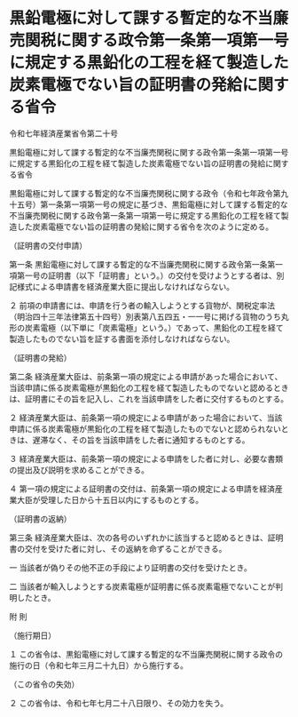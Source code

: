 # 黒鉛電極に対して課する暫定的な不当廉売関税に関する政令第一条第一項第一号に規定する黒鉛化の工程を経て製造した炭素電極でない旨の証明書の発給に関する省令

令和七年経済産業省令第二十号

黒鉛電極に対して課する暫定的な不当廉売関税に関する政令第一条第一項第一号に規定する黒鉛化の工程を経て製造した炭素電極でない旨の証明書の発給に関する省令

黒鉛電極に対して課する暫定的な不当廉売関税に関する政令（令和七年政令第九十五号）第一条第一項第一号の規定に基づき、黒鉛電極に対して課する暫定的な不当廉売関税に関する政令第一条第一項第一号に規定する黒鉛化の工程を経て製造した炭素電極でない旨の証明書の発給に関する省令を次のように定める。

（証明書の交付申請）

第一条 黒鉛電極に対して課する暫定的な不当廉売関税に関する政令第一条第一項第一号の証明書（以下「証明書」という。）の交付を受けようとする者は、別記様式による申請書を経済産業大臣に提出しなければならない。

２ 前項の申請書には、申請を行う者の輸入しようとする貨物が、関税定率法（明治四十三年法律第五十四号）別表第八五四五・一一号に掲げる貨物のうち丸形の炭素電極（以下単に「炭素電極」という。）であって、黒鉛化の工程を経て製造したものでない旨を証する書面を添付しなければならない。

（証明書の発給）

第二条 経済産業大臣は、前条第一項の規定による申請があった場合において、当該申請に係る炭素電極が黒鉛化の工程を経て製造したものでないと認めるときは、証明書にその旨を記入し、これを当該申請をした者に交付するものとする。

２ 経済産業大臣は、前条第一項の規定による申請があった場合において、当該申請に係る炭素電極が黒鉛化の工程を経て製造したものでないと認められないときは、遅滞なく、その旨を当該申請をした者に通知するものとする。

３ 経済産業大臣は、前条第一項の規定による申請をした者に対し、必要な書類の提出及び説明を求めることができる。

４ 第一項の規定による証明書の交付は、前条第一項の規定による申請を経済産業大臣が受理した日から十五日以内にするものとする。

（証明書の返納）

第三条 経済産業大臣は、次の各号のいずれかに該当すると認めるときは、証明書の交付を受けた者に対し、その返納を命ずることができる。

一 当該者が偽りその他不正の手段により証明書の交付を受けたとき。

二 当該者が輸入しようとする炭素電極が証明書に係る炭素電極でないことが判明したとき。

附 則

（施行期日）

１ この省令は、黒鉛電極に対して課する暫定的な不当廉売関税に関する政令の施行の日（令和七年三月二十九日）から施行する。

（この省令の失効）

２ この省令は、令和七年七月二十八日限り、その効力を失う。

[](/./pict/2FH00000077095.pdf)
